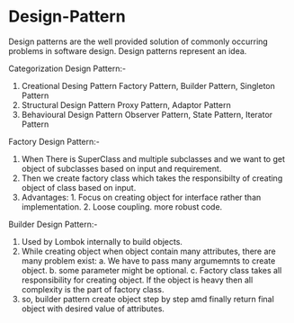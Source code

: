 # Design-Pattern

Design patterns are the well provided solution of commonly occurring problems in software design.
Design patterns represent an idea.

Categorization Design Pattern:-
  1. Creational Desing Pattern
         Factory Pattern, Builder Pattern, Singleton Pattern
  2. Structural Design Pattern
         Proxy Pattern, Adaptor Pattern
  3. Behavioural Design Pattern
         Observer Pattern, State Pattern, Iterator Pattern


Factory Design Pattern:-
  1. When There is SuperClass and multiple subclasses and we want to get object of subclasses based on input and requirement.
  2. Then we create factory class which takes the responsibilty of creating object of class based on input.
  3. Advantages:
    1. Focus on creating object for interface rather than implementation.
    2. Loose coupling. more robust code.


Builder Design Pattern:-
  1. Used by Lombok internally to build objects.
  2. While creating object when object contain many attributes, there are many problem exist:
     a. We have to pass many argumemnts to create object.
     b. some parameter might be optional.
     c. Factory class takes all responsibility for creating object. If the object is heavy then all complexity is the part of factory class.
  3. so, builder pattern create object step by step amd finally return final object with desired value of attributes.

